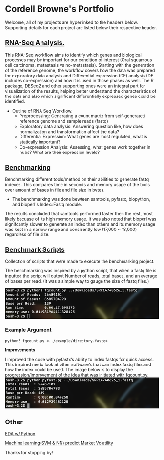 # Cordell Browne's Portfolio

Welcome, all of my projects are hyperlinked to the headers below. Supporting details for each project are listed below their respective header.

## [RNA-Seq Analysis.](https://c0rd3ll.github.io/portfolio-0.01/)
This RNA-Seq workflow aims to identify which genes and biological processes may be important for our condition of interest (Oral squamous cell carcinoma, metastasis vs no-metastasis). Starting with the generation of the reference genome, the workflow covers how the data was prepared for exploratory data analysis and Differential expression (DE) analysis (DE includes co-expression) and how it is used in those phases as well. The R package, DESeq2 and other supporting ones were an integral part for visualization of the results, helping better understand the characteristics of the data and also which significant differentially expressed genes could be identified. 

* Outline of RNA Seq Workflow.
  * Preprocessing: Generating a count matrix from self-generated reference genome and sample reads (fastq)
  * Exploratory data analysis: Answering question like, how does normalization and transformation affect the data?
  * Differential Expression: What genes are most regulated, what is statically important?
  * Co-expression Analysis: Assessing, what genes work together in hubs? What are their expression levels? 



## [Benchmarking](https://c0rd3ll.github.io/portfolio-0.01/bench/benchmark.html)
Benchmarking different tools/method on their abilities to generate fastq indexes. This compares time in seconds and memory usage of the tools over amount of bases in file and file size in bytes.

* The benchmarking was done bewteen samtools, pyfastx, biopython, and bioperl's Index::Fastq module.

The results concluded that samtools performed faster then the rest, most likely becuase of its high memory usage. It was also noted that bioperl was signifcantly slower to generate an index than others and its memory usage was kept in a narrow range and consisently low (17,000 ~ 18,000) regardless of file size.

## [Benchmark Scripts](https://github.com/C0RD3LL/Portfolio/tree/main/Benchmark%20scripts)
Collection of scripts that were made to execute the benchmarking project.


The benchmarking was inspired by a python script, that when a fastq file is inputted the script will output Number of reads, total bases, and an average of bases per read. (It was a simple way to gauge the size of fastq files.)


![alt text](https://github.com/C0RD3LL/Portfolio/blob/main/extra/Screen%20Shot%202022-01-07%20at%205.19.41%20PM.png)
### Example Argument
```
python3 fqcount.py <../example/directory.fastq>
```
**Improvements**

I improved the code with pyfastx’s ability to index fastqs for quick access. This inspired me to look at other software’s that can index fastq files and how the index could be used. The image below is to display the progression/improvement of the idea that was initiated with fqcount.py. 
![alt text](https://github.com/C0RD3LL/Portfolio/blob/main/extra/Screen%20Shot%202022-01-07%20at%205.19.54%20PM.png)

## Other 

[EDA w/ Python](https://c0rd3ll.github.io/feburary_21_2022_12-24/)

[Machine learning(SVM & NN) predict Market Volatility](https://colab.research.google.com/drive/1tIQA-mWIla0jw8bFNOxVSscBukmpVufx?usp=sharing)


Thanks for stopping by!
